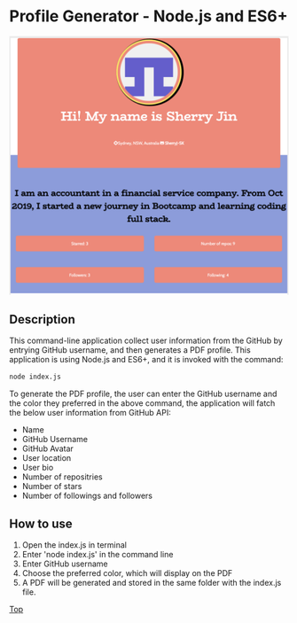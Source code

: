 # Profile Generator - Node.js and ES6+
![pdf image](assets/img/pdf.png)

## Description
This command-line application collect user information from the GitHub by entrying GitHub username, and then generates a PDF profile. This application is using Node.js and ES6+, and it is invoked with the command:

```sh
node index.js
```

To generate the PDF profile, the user can enter the GitHub username and the color they preferred in the above command, the application will fatch the below user information from GitHub API:

* Name
* GitHub Username
* GitHub Avatar
* User location
* User bio
* Number of repositries 
* Number of stars
* Number of followings and followers

## How to use
1. Open the index.js in terminal
2. Enter 'node index.js' in the command line
3. Enter GitHub username
4. Choose the preferred color, which will display on the PDF
5. A PDF will be generated and stored in the same folder with the index.js file. 

[Top](#image)